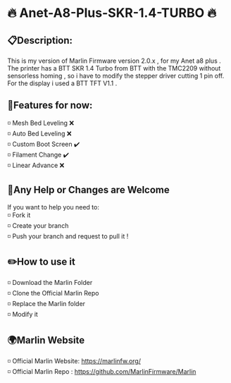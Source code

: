 # 🔥 Anet-A8-Plus-SKR-1.4-TURBO 🔥

## 📋Description:
<p>
  This is my version of Marlin Firmware version 2.0.x , for my Anet a8 plus . 
  The printer has a BTT SKR 1.4 Turbo from BTT with the TMC2209 without sensorless homing , so i have to modify the stepper driver cutting 1 pin off.
  For the display i used a BTT TFT V1.1 . 
</p>

## 📌Features for now:
<p> 
◽ Mesh Bed Leveling ❌ <br>
◽ Auto Bed Leveling ❌  <br>
◽ Custom Boot Screen ✔️ <br>
◽ Filament Change ✔️ <br>
◽ Linear Advance ❌ <br>
</p>

## 💪Any Help or Changes are Welcome
<p>
  If you want to help you need to: <br>
  ◽ Fork it <br>
  ◽ Create your branch<br>
  ◽ Push your branch and request to pull it !
</p>

## ✏️How to use it 
<p> 
◽ Download the Marlin Folder <br>
◽ Clone the Official Marlin Repo <br>
◽ Replace the Marlin folder <br>
◽ Modify it <br> 
</p>

## 🌍Marlin Website
◽ Official Marlin Website: https://marlinfw.org/ <br>
◽ Official Marlin Repo : https://github.com/MarlinFirmware/Marlin <br>
